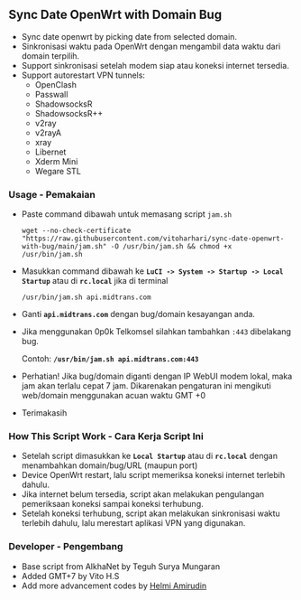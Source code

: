 ## Sync Date OpenWrt with Domain Bug
- Sync date openwrt by picking date from selected domain.
- Sinkronisasi waktu pada OpenWrt dengan mengambil data waktu dari domain terpilih.
- Support sinkronisasi setelah modem siap atau koneksi internet tersedia.
- Support autorestart VPN tunnels:
    - OpenClash
    - Passwall
    - ShadowsocksR
    - ShadowsocksR++
    - v2ray
    - v2rayA
    - xray
    - Libernet
    - Xderm Mini
    - Wegare STL

### Usage - Pemakaian
- Paste command dibawah untuk memasang script ``jam.sh``

    ```
    wget --no-check-certificate "https://raw.githubusercontent.com/vitoharhari/sync-date-openwrt-with-bug/main/jam.sh" -O /usr/bin/jam.sh && chmod +x /usr/bin/jam.sh
    ```
- Masukkan command dibawah ke **``LuCI -> System -> Startup -> Local Startup``** atau di **``rc.local``** jika di terminal

    ```
    /usr/bin/jam.sh api.midtrans.com
    ```
- Ganti **``api.midtrans.com``** dengan bug/domain kesayangan anda.
- Jika menggunakan 0p0k Telkomsel silahkan tambahkan ``:443`` dibelakang bug.
    
    Contoh: **``/usr/bin/jam.sh api.midtrans.com:443``**
    
- Perhatian! Jika bug/domain diganti dengan IP WebUI modem lokal, maka jam akan terlalu cepat 7 jam. Dikarenakan pengaturan ini mengikuti web/domain menggunakan acuan waktu GMT +0
- Terimakasih 

### How This Script Work - Cara Kerja Script Ini
- Setelah script dimasukkan ke **``Local Startup``** atau di **``rc.local``** dengan menambahkan domain/bug/URL (maupun port)
- Device OpenWrt restart, lalu script memeriksa koneksi internet terlebih dahulu.
- Jika internet belum tersedia, script akan melakukan pengulangan pemeriksaan koneksi sampai koneksi terhubung.
- Setelah koneksi terhubung, script akan melakukan sinkronisasi waktu terlebih dahulu, lalu merestart aplikasi VPN yang digunakan.

### Developer - Pengembang
- Base script from AlkhaNet by Teguh Surya Mungaran
- Added GMT+7 by Vito H.S
- Add more advancement codes by [Helmi Amirudin](https://helmiau.com)
